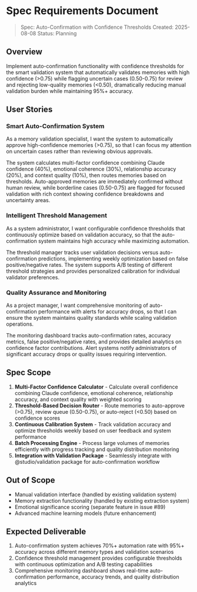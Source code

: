 # Spec Requirements Document

> Spec: Auto-Confirmation with Confidence Thresholds
> Created: 2025-08-08
> Status: Planning

## Overview

Implement auto-confirmation functionality with confidence thresholds for the smart validation system that automatically validates memories with high confidence (>0.75) while flagging uncertain cases (0.50-0.75) for review and rejecting low-quality memories (<0.50), dramatically reducing manual validation burden while maintaining 95%+ accuracy.

## User Stories

### Smart Auto-Confirmation System

As a memory validation specialist, I want the system to automatically approve high-confidence memories (>0.75), so that I can focus my attention on uncertain cases rather than reviewing obvious approvals.

The system calculates multi-factor confidence combining Claude confidence (40%), emotional coherence (30%), relationship accuracy (20%), and context quality (10%), then routes memories based on thresholds. Auto-approved memories are immediately confirmed without human review, while borderline cases (0.50-0.75) are flagged for focused validation with rich context showing confidence breakdowns and uncertainty areas.

### Intelligent Threshold Management

As a system administrator, I want configurable confidence thresholds that continuously optimize based on validation accuracy, so that the auto-confirmation system maintains high accuracy while maximizing automation.

The threshold manager tracks user validation decisions versus auto-confirmation predictions, implementing weekly optimization based on false positive/negative rates. The system supports A/B testing of different threshold strategies and provides personalized calibration for individual validator preferences.

### Quality Assurance and Monitoring

As a project manager, I want comprehensive monitoring of auto-confirmation performance with alerts for accuracy drops, so that I can ensure the system maintains quality standards while scaling validation operations.

The monitoring dashboard tracks auto-confirmation rates, accuracy metrics, false positive/negative rates, and provides detailed analytics on confidence factor contributions. Alert systems notify administrators of significant accuracy drops or quality issues requiring intervention.

## Spec Scope

1. **Multi-Factor Confidence Calculator** - Calculate overall confidence combining Claude confidence, emotional coherence, relationship accuracy, and context quality with weighted scoring
2. **Threshold-Based Decision Router** - Route memories to auto-approve (>0.75), review queue (0.50-0.75), or auto-reject (<0.50) based on confidence scores
3. **Continuous Calibration System** - Track validation accuracy and optimize thresholds weekly based on user feedback and system performance
4. **Batch Processing Engine** - Process large volumes of memories efficiently with progress tracking and quality distribution monitoring
5. **Integration with Validation Package** - Seamlessly integrate with @studio/validation package for auto-confirmation workflow

## Out of Scope

- Manual validation interface (handled by existing validation system)
- Memory extraction functionality (handled by existing extraction system)
- Emotional significance scoring (separate feature in issue #89)
- Advanced machine learning models (future enhancement)

## Expected Deliverable

1. Auto-confirmation system achieves 70%+ automation rate with 95%+ accuracy across different memory types and validation scenarios
2. Confidence threshold management provides configurable thresholds with continuous optimization and A/B testing capabilities
3. Comprehensive monitoring dashboard shows real-time auto-confirmation performance, accuracy trends, and quality distribution analytics
